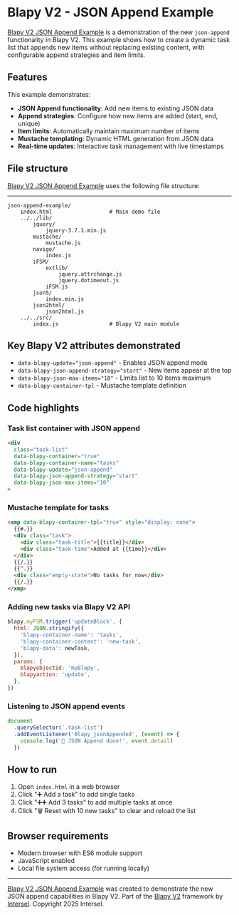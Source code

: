 # Blapy V2 - JSON Append Example

[Blapy V2 JSON Append Example](https://github.com/intersel/blapy2/tree/main/demos/json-append-example) is a demonstration of the new `json-append` functionality in Blapy V2. This example shows how to create a dynamic task list that appends new items without replacing existing content, with configurable append strategies and item limits.

## Features

This example demonstrates:
- **JSON Append functionality**: Add new items to existing JSON data
- **Append strategies**: Configure how new items are added (start, end, unique)
- **Item limits**: Automatically maintain maximum number of items
- **Mustache templating**: Dynamic HTML generation from JSON data
- **Real-time updates**: Interactive task management with live timestamps

## File structure

[Blapy V2 JSON Append Example](https://github.com/intersel/blapy2/tree/main/demos/json-append-example) uses the following file structure:

-------------

```
json-append-example/
    index.html                  # Main demo file
    ../../lib/
        jquery/
            jquery-3.7.1.min.js
        mustache/
            mustache.js
        navigo/
            index.js
        iFSM/
            extlib/
                jquery.attrchange.js
                jquery.dotimeout.js
            iFSM.js
        json5/
            index.min.js
        json2html/
            json2html.js
    ../../src/
        index.js                # Blapy V2 main module
```

## Key Blapy V2 attributes demonstrated

- `data-blapy-update="json-append"` - Enables JSON append mode
- `data-blapy-json-append-strategy="start"` - New items appear at the top
- `data-blapy-json-max-items="10"` - Limits list to 10 items maximum
- `data-blapy-container-tpl` - Mustache template definition

## Code highlights

### Task list container with JSON append
```html
<div
  class="task-list"
  data-blapy-container="true"
  data-blapy-container-name="tasks"
  data-blapy-update="json-append"
  data-blapy-json-append-strategy="start"
  data-blapy-json-max-items="10"
>
```

### Mustache template for tasks
```html
<xmp data-blapy-container-tpl="true" style="display: none">
  {{#.}}
  <div class="task">
    <div class="task-title">{{title}}</div>
    <div class="task-time">Added at {{time}}</div>
  </div>
  {{/.}}
  {{^.}}
  <div class="empty-state">No tasks for now</div>
  {{/.}}
</xmp>
```

### Adding new tasks via Blapy V2 API
```javascript
blapy.myFSM.trigger('updateBlock', {
  html: JSON.stringify({
    'blapy-container-name': 'tasks',
    'blapy-container-content': 'new-task',
    'blapy-data': newTask,
  }),
  params: {
    blapyobjectid: 'myBlapy',
    blapyaction: 'update',
  },
})
```

### Listening to JSON append events
```javascript
document
  .querySelector('.task-list')
  .addEventListener('Blapy_jsonAppended', (event) => {
    console.log('🎉 JSON Append done!', event.detail)
  })
```

## How to run

1. Open `index.html` in a web browser
2. Click "➕ Add a task" to add single tasks
3. Click "➕➕ Add 3 tasks" to add multiple tasks at once
4. Click "🗑️ Reset with 10 new tasks" to clear and reload the list

## Browser requirements

- Modern browser with ES6 module support
- JavaScript enabled
- Local file system access (for running locally)

---

[Blapy V2 JSON Append Example](https://github.com/intersel/blapy2/tree/main/demos/json-append-example) was created to demonstrate the new JSON append capabilities in Blapy V2. Part of the [Blapy V2](https://github.com/intersel/blapy2) framework by [Intersel](http://www.intersel.fr). Copyright 2025 Intersel.